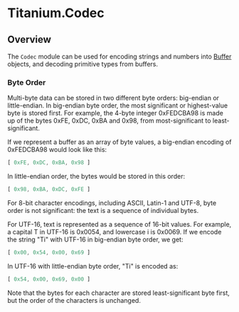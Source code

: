 # Titanium.Codec

<TypeHeader/>

## Overview

The `Codec` module can be used for encoding strings and numbers into [Buffer](Titanium.Buffer)
objects, and decoding primitive types from buffers.

### Byte Order

Multi-byte data can be stored in two different byte orders: big-endian or
little-endian. In big-endian byte order, the most significant or highest-value
byte is stored first. For example, the 4-byte integer 0xFEDCBA98 is made up of the
bytes 0xFE, 0xDC, 0xBA and 0x98, from most-significant to least-significant.

If we represent a buffer as an array of byte values, a big-endian encoding of
0xFEDCBA98 would look like this:

``` js
[ 0xFE, 0xDC, 0xBA, 0x98 ]
```

In little-endian order, the bytes would be stored in this order:

``` js
[ 0x98, 0xBA, 0xDC, 0xFE ]
```

For 8-bit character encodings, including ASCII, Latin-1 and UTF-8, byte order is not
significant: the text is a sequence of individual bytes.

For UTF-16, text is represented as a sequence of 16-bit values. For example,
a capital T in UTF-16 is 0x0054, and lowercase i is 0x0069. If we encode the string
"Ti" with UTF-16 in big-endian byte order, we get:

``` js
[ 0x00, 0x54, 0x00, 0x69 ]
```

In UTF-16 with little-endian byte order, "Ti" is encoded as:

``` js
[ 0x54, 0x00, 0x69, 0x00 ]
```

Note that the bytes for each character are stored least-significant byte first, but
the order of the characters is unchanged.

<ApiDocs/>
